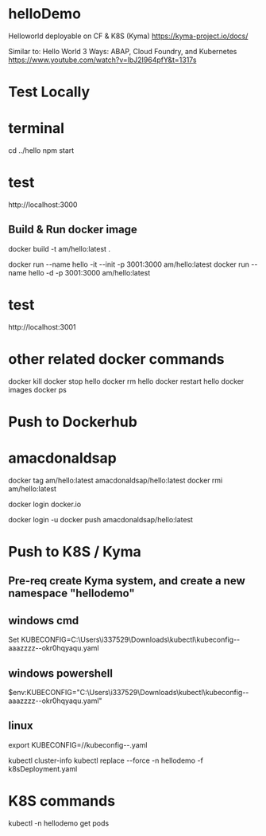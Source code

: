 # helloDemo
Helloworld deployable on CF & K8S (Kyma)
https://kyma-project.io/docs/

Similar to:
Hello World 3 Ways: ABAP, Cloud Foundry, and Kubernetes
https://www.youtube.com/watch?v=lbJ2I964pfY&t=1317s


# Test Locally
# terminal
cd ../hello
npm start

# test
http://localhost:3000



## Build & Run docker image
docker build -t am/hello:latest .

docker run --name hello -it --init -p 3001:3000  am/hello:latest
docker run --name hello -d -p 3001:3000  am/hello:latest

# test
http://localhost:3001

# other related docker commands
docker kill
docker stop hello
docker rm hello
docker restart hello
docker images
docker ps


# Push to Dockerhub
# amacdonaldsap
docker tag am/hello:latest amacdonaldsap/hello:latest
docker rmi am/hello:latest

docker login docker.io


docker login -u <userid>
docker push amacdonaldsap/hello:latest


# Push to K8S / Kyma
## Pre-req create Kyma system, and create a new namespace "hellodemo"

## windows cmd
Set KUBECONFIG=C:\Users\i337529\Downloads\kubectl\kubeconfig--aaazzzz--okr0hqyaqu.yaml 
## windows powershell
$env:KUBECONFIG="C:\Users\i337529\Downloads\kubectl\kubeconfig--aaazzzz--okr0hqyaqu.yaml" 
## linux
export KUBECONFIG=/<path>/kubeconfig--<kymasystem>.yaml 

kubectl cluster-info 
kubectl replace --force -n hellodemo -f k8sDeployment.yaml  


# K8S commands
kubectl -n hellodemo get pods


